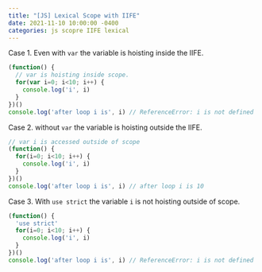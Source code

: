 ```yaml
---
title: "[JS] Lexical Scope with IIFE"
date: 2021-11-10 10:00:00 -0400
categories: js scopre IIFE lexical
---
```


Case 1. Even with `var` the variable is hoisting inside the IIFE.

```js
(function() {
  // var is hoisting inside scope.
  for(var i=0; i<10; i++) {
    console.log('i', i)
  }
})()
console.log('after loop i is', i) // ReferenceError: i is not defined
```

Case 2. without `var` the variable is hoisting outside the IIFE.

```js
// var i is accessed outside of scope
(function() {
  for(i=0; i<10; i++) {
    console.log('i', i)
  }
})()
console.log('after loop i is', i) // after loop i is 10
```

Case 3. With `use strict` the variable `i` is not hoisting outside of scope.

```js
(function() {
  'use strict'
  for(i=0; i<10; i++) {
    console.log('i', i)
  }
})()
console.log('after loop i is', i) // ReferenceError: i is not defined
```
